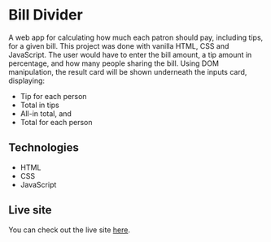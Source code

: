 # Bill Divider
A web app for calculating how much each patron should pay, including tips, for a given bill. This project was done with vanilla HTML, CSS and JavaScript. The user would have to enter the bill amount, a tip amount in percentage, and how many people sharing the bill. Using DOM manipulation, the result card will be shown underneath the inputs card, displaying:

- Tip for each person
- Total in tips
- All-in total, and
- Total for each person

## Technologies

- HTML
- CSS
- JavaScript

## Live site

You can check out the live site [here](https://bill-divider-js.herokuapp.com/).
